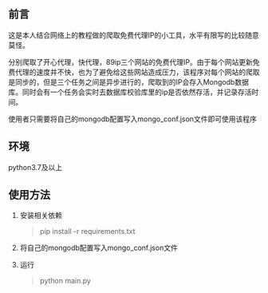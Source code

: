 ## 前言

​		这是本人结合网络上的教程做的爬取免费代理IP的小工具，水平有限写的比较随意莫怪。

​		分别爬取了开心代理，快代理，89ip三个网站的免费代理IP。由于每个网站更新免费代理的速度并不快，也为了避免给这些网站造成压力，该程序对每个网站的爬取是同步的，但是三个任务之间是异步进行的，爬取到的IP会存入Mongodb数据库。同时会有一个任务会实时去数据库校验库里的ip是否依然存活，并记录存活时间。

​		使用者只需要将自己的mongodb配置写入mongo_conf.json文件即可使用该程序

## 环境

python3.7及以上

## 使用方法

1. 安装相关依赖 

   > pip install -r requirements.txt

2. 将自己的mongodb配置写入mongo_conf.json文件

3. 运行

   > python main.py